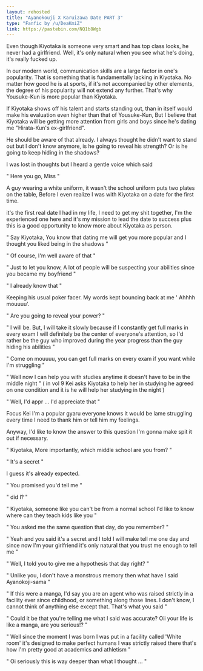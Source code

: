 ```yaml
---
layout: rehosted
title: "Ayanokouji X Karuizawa Date PART 3"
type: "Fanfic by /u/DeaKmiZ"
link: https://pastebin.com/NQ1b8Wgb
---
```

<p>Even though Kiyotaka is someone very smart and has top class looks, he never had a girlfriend. Well, it's only natural when you see what he's doing, it's really fucked up.</p>
<p>In our modern world, communication skills are a large factor in one's popularity. That is something that is fundamentally lacking in Kiyotaka. No matter how good he is at sports, if it's not accompanied by other elements, the degree of his popularity will not extend any further. That's why Yousuke-Kun is more popular than Kiyotaka.</p>
<p>If Kiyotaka shows off his talent and starts standing out, than in itself would make his evaluation even higher than that of Yousuke-Kun, But I believe that Kiyotaka will be getting more attention from girls and boys since he's dating me "Hirata-Kun's ex-girlfriend".</p>
<p>He should be aware of that already. I always thought he didn't want to stand out but I don't know anymore, is he going to reveal his strength? Or is he going to keep hiding in the shadows?</p>
<p>I was lost in thoughts but I heard a gentle voice which said</p>
<p>" Here you go, Miss "</p>
<p>A guy wearing a white uniform, it wasn't the school uniform puts two plates on the table, Before I even realize I was with Kiyotaka on a date for the first time.</p>
<p>it's the first real date I had in my life, I need to get my shit together, I'm the experienced one here and it's my mission to lead the date to success plus this is a good opportunity to know more about Kiyotaka as person.</p>
<p>" Say Kiyotaka, You know that dating me will get you more popular and I thought you liked being in the shadows "</p>
<p>" Of course, I'm well aware of that "</p>
<p>" Just to let you know, A lot of people will be suspecting your abilities since you became my boyfriend "</p>
<p>" I already know that "</p>
<p>Keeping his usual poker facer. My words kept bouncing back at me ' Ahhhh mouuuu'.</p>
<p>" Are you going to reveal your power? "</p>
<p>" I will be. But, I will take it slowly because if I constantly get full marks in every exam I will definitely be the center of everyone's attention, so I'd rather be the guy who improved during the year progress than the guy hiding his abilities "</p>
<p>" Come on mouuuu, you can get full marks on every exam if you want while I'm struggling "</p>
<p>" Well now I can help you with studies anytime it doesn't have to be in the middle night " ( in vol 9 Kei asks Kiyotaka to help her in studying he agreed on one condition and it is he will help her studying in the night )</p>
<p>" Well, I'd appr ... I'd appreciate that "</p>
<p>Focus Kei I'm a popular gyaru everyone knows it would be lame struggling every time I need to thank him or tell him my feelings.</p>
<p>Anyway, I'd like to know the answer to this question I'm gonna make spit it out if necessary.</p>
<p>" Kiyotaka, More importantly, which middle school are you from? "</p>
<p>" It's a secret "</p>
<p>I guess it's already expected.</p>
<p>" You promised you'd tell me "</p>
<p>" did I? "</p>
<p>" Kiyotaka, someone like you can't be from a normal school I'd like to know where can they teach kids like you "</p>
<p>" You asked me the same question that day, do you remember? "</p>
<p>" Yeah and you said it's a secret and I told I will make tell me one day and since now I'm your girlfriend it's only natural that you trust me enough to tell me "</p>
<p>" Well, I told you to give me a hypothesis that day right? "</p>
<p>" Unlike you, I don't have a monstrous memory then what have I said Ayanokoji-sama "</p>
<p>" If this were a manga, I'd say you are an agent who was raised strictly in a facility ever since childhood, or something along those lines. I don't know, I cannot think of anything else except that. That's what you said "</p>
<p>" Could it be that you're telling me what I said was accurate? Oii your life is like a manga, are you serious!? "</p>
<p>" Well since the moment I was born I was put in a facility called 'White room' it's designed to make perfect humans I was strictly raised there that's how I'm pretty good at academics and athletism "</p>
<p>" Oi seriously this is way deeper than what I thought ... "</p>
